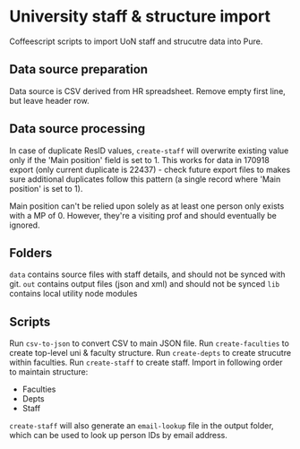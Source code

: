 # University staff & structure import

Coffeescript scripts to import UoN staff and strucutre data into Pure.

## Data source preparation

Data source is CSV derived from HR spreadsheet.
Remove empty first line, but leave header row.

## Data source processing

In case of duplicate ResID values, ```create-staff``` will overwrite existing value only if the 'Main position' field is set to 1. This works for data in 170918 export (only current duplicate is 22437) - check future export files to makes sure additional duplicates follow this pattern (a single record where 'Main position' is set to 1).

Main position can't be relied upon solely as at least one person only exists with a MP of 0. However, they're a visiting prof and should eventually be ignored.

## Folders

```data``` contains source files with staff details, and should not be synced with git.
```out``` contains output files (json and xml) and should not be synced
```lib``` contains local utility node modules

## Scripts

Run ```csv-to-json``` to convert CSV to main JSON file.
Run ```create-faculties``` to create top-level uni & faculty structure.
Run ```create-depts``` to create strucutre within faculties.
Run ```create-staff``` to create staff.
Import in following order to maintain structure:
- Faculties
- Depts
- Staff

```create-staff``` will also generate an ```email-lookup``` file in the output folder, which can be used to look up person IDs by email address.